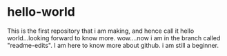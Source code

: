 # hello-world
This is the first repository that i am making, and hence call it hello world...looking forward to know more.
wow....now i am in the branch called "readme-edits". I am here to know more about github. i am still a beginner.

